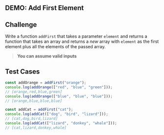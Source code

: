 ## DEMO: Add First Element

## Challenge

Write a function `addFirst` that takes a parameter `element` and returns a function that takes an array and returns a _new_ array with `element` as the first element plus all the elements of the passed array.

> **You can assume valid inputs**

## Test Cases

```js
const addOrange = addFirst("orange");
console.log(addOrange(["red", "blue", "green"]));
// [orange,red,blue,green]
console.log(addOrange(["blue", "blue", "blue"]));
// [orange,blue,blue,blue]

const addCat = addFirst("cat");
console.log(addCat(["dog", "bird", "lizard"]));
// [cat,dog,bird,lizard]
console.log(addCat(["lizard", "donkey", "whale"]));
// [cat,lizard,donkey,whale]
```
